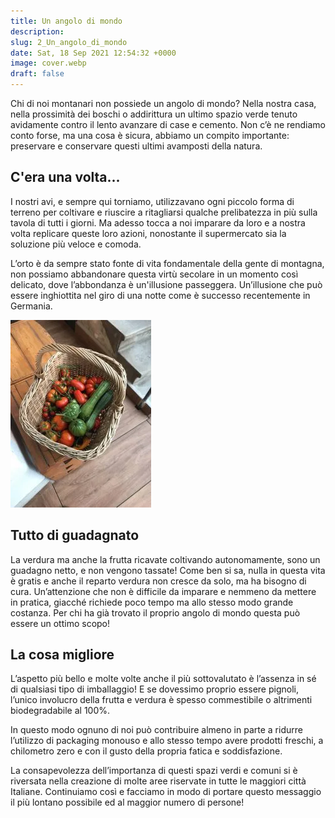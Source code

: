 ```yaml
---
title: Un angolo di mondo
description:
slug: 2_Un_angolo_di_mondo
date: Sat, 18 Sep 2021 12:54:32 +0000
image: cover.webp
draft: false
---
```



Chi di noi montanari non possiede un angolo di mondo? Nella nostra casa, nella prossimità dei boschi o addirittura un ultimo spazio verde tenuto avidamente contro il lento avanzare di case e cemento. Non c’è ne rendiamo conto forse, ma una cosa è sicura, abbiamo un compito importante: preservare e conservare questi ultimi avamposti della natura.




## C'era una volta...




I nostri avi, e sempre qui torniamo, utilizzavano ogni piccolo forma di terreno per coltivare e riuscire a ritagliarsi qualche prelibatezza in più sulla tavola di tutti i giorni. Ma adesso tocca a noi imparare da loro e a nostra volta replicare queste loro azioni, nonostante il supermercato sia la soluzione più veloce e comoda.




L’orto è da sempre stato fonte di vita fondamentale della gente di montagna, non possiamo abbandonare questa virtù secolare in un momento così delicato, dove l’abbondanza è un'illusione passeggera. Un’illusione che può essere inghiottita nel giro di una notte come è successo recentemente in Germania.


![](C38E6CB4-9E90-4FDE-979E-24A661AA2A82-225x300.webp)


## Tutto di guadagnato




La verdura ma anche la frutta ricavate coltivando autonomamente, sono un guadagno netto, e non vengono tassate! Come ben si sa, nulla in questa vita è gratis e anche il reparto verdura non cresce da solo, ma ha bisogno di cura. Un’attenzione che non è difficile da imparare e nemmeno da mettere in pratica, giacché richiede poco tempo ma allo stesso modo grande costanza. Per chi ha già trovato il proprio angolo di mondo questa può essere un ottimo scopo!




## La cosa migliore




L’aspetto più bello e molte volte anche il più sottovalutato è l’assenza in sé di qualsiasi tipo di imballaggio! E se dovessimo proprio essere pignoli, l’unico involucro della frutta e verdura è spesso commestibile o altrimenti biodegradabile al 100%.




In questo modo ognuno di noi può contribuire almeno in parte a ridurre l’utilizzo di packaging monouso e allo stesso tempo avere prodotti freschi, a chilometro zero e con il gusto della propria fatica e soddisfazione.




La consapevolezza dell’importanza di questi spazi verdi e comuni si è riversata nella creazione di molte aree riservate in tutte le maggiori città Italiane. Continuiamo così e facciamo in modo di portare questo messaggio il più lontano possibile ed al maggior numero di persone!




